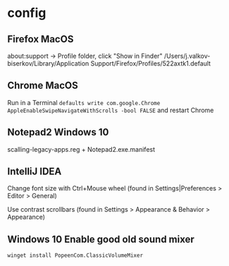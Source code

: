 # config

## Firefox MacOS

about:support -> Profile folder, click "Show in Finder" /Users/j.valkov-biserkov/Library/Application Support/Firefox/Profiles/522axtk1.default

## Chrome MacOS

Run in a Terminal `defaults write com.google.Chrome AppleEnableSwipeNavigateWithScrolls -bool FALSE` and restart Chrome

## Notepad2 Windows 10

scalling-legacy-apps.reg + Notepad2.exe.manifest

## IntelliJ IDEA

Change font size with Ctrl+Mouse wheel (found in Settings|Preferences > Editor > General)

Use contrast scrollbars (found in Settings > Appearance & Behavior > Appearance)

## Windows 10 Enable good old sound mixer

```
winget install PopeenCom.ClassicVolumeMixer
```
